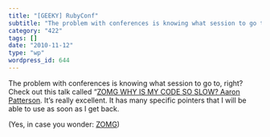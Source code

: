 ```yaml
---
title: "[GEEKY] RubyConf"
subtitle: "The problem with conferences is knowing what session to go to, right?"
category: "422"
tags: []
date: "2010-11-12"
type: "wp"
wordpress_id: 644
---
```

The problem with conferences is knowing what session to go to, right?
Check out this talk called “[ZOMG WHY IS MY CODE SO SLOW? Aaron Patterson](http://www.slideshare.net/tenderlove/zomg-why-is-this-code-so-slow). It’s really excellent. It has many specific pointers that I will be able to use as soon as I get back.

(Yes, in case you wonder: [ZOMG](http://www.urbandictionary.com/define.php?term=zomg))